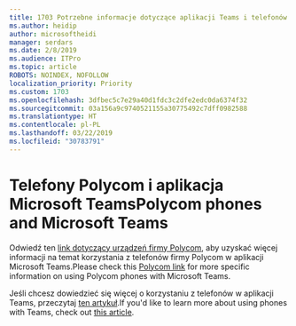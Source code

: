 ```yaml
---
title: 1703 Potrzebne informacje dotyczące aplikacji Teams i telefonów Polycom
ms.author: heidip
author: microsoftheidi
manager: serdars
ms.date: 2/8/2019
ms.audience: ITPro
ms.topic: article
ROBOTS: NOINDEX, NOFOLLOW
localization_priority: Priority
ms.custom: 1703
ms.openlocfilehash: 3dfbec5c7e29a40d1fdc3c2dfe2edc0da6374f32
ms.sourcegitcommit: 03a156a9c9740521155a30775492c7dff0982588
ms.translationtype: HT
ms.contentlocale: pl-PL
ms.lasthandoff: 03/22/2019
ms.locfileid: "30783791"
---
```

# <a name="polycom-phones-and-microsoft-teams"></a><span data-ttu-id="aacf0-102">Telefony Polycom i aplikacja Microsoft Teams</span><span class="sxs-lookup"><span data-stu-id="aacf0-102">Polycom phones and Microsoft Teams</span></span>

<span data-ttu-id="aacf0-103">Odwiedź ten [link dotyczący urządzeń firmy Polycom](http://www.polycom.com/content/dam/polycom/common/documents/faqs/polycom-phones-and-microsoft-teams-faq-enus.pdf), aby uzyskać więcej informacji na temat korzystania z telefonów firmy Polycom w aplikacji Microsoft Teams.</span><span class="sxs-lookup"><span data-stu-id="aacf0-103">Please check this [Polycom link](http://www.polycom.com/content/dam/polycom/common/documents/faqs/polycom-phones-and-microsoft-teams-faq-enus.pdf) for more specific information on using Polycom phones with Microsoft Teams.</span></span>

<span data-ttu-id="aacf0-104">Jeśli chcesz dowiedzieć się więcej o korzystaniu z telefonów w aplikacji Teams, przeczytaj [ten artykuł](https://docs.microsoft.com/pl-PL/microsoftteams/phones-for-teams).</span><span class="sxs-lookup"><span data-stu-id="aacf0-104">If you'd like to learn more about using phones with Teams, check out [this article](https://docs.microsoft.com/pl-PL/microsoftteams/phones-for-teams).</span></span>
